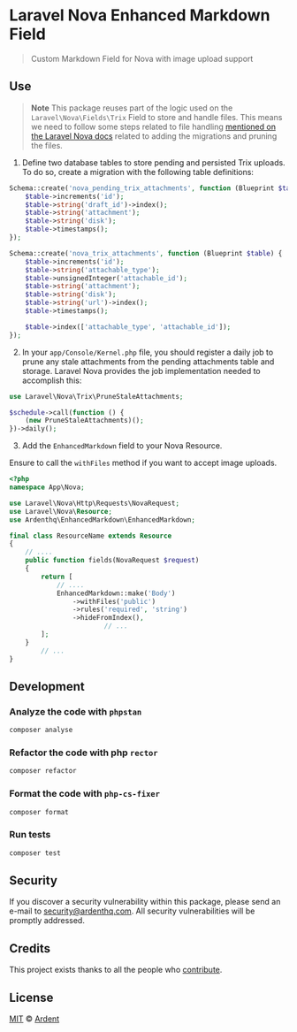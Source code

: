 # Laravel Nova Enhanced Markdown Field

> Custom Markdown Field for Nova with image upload support

## Use

> **Note**
> This package reuses part of the logic used on the `Laravel\Nova\Fields\Trix` Field to store and handle files. This means we need to follow some steps related to file handling [mentioned on the Laravel Nova docs](https://nova.laravel.com/docs/1.0/resources/fields.html#file-uploads) related to adding the migrations and pruning the files.

1. Define two database tables to store pending and persisted Trix uploads. To do so, create a migration with the following table definitions:

```php
Schema::create('nova_pending_trix_attachments', function (Blueprint $table) {
    $table->increments('id');
    $table->string('draft_id')->index();
    $table->string('attachment');
    $table->string('disk');
    $table->timestamps();
});

Schema::create('nova_trix_attachments', function (Blueprint $table) {
    $table->increments('id');
    $table->string('attachable_type');
    $table->unsignedInteger('attachable_id');
    $table->string('attachment');
    $table->string('disk');
    $table->string('url')->index();
    $table->timestamps();

    $table->index(['attachable_type', 'attachable_id']);
});
```

2. In your `app/Console/Kernel.php` file, you should register a daily job to prune any stale attachments from the pending attachments table and storage. Laravel Nova provides the job implementation needed to accomplish this:

```php
use Laravel\Nova\Trix\PruneStaleAttachments;

$schedule->call(function () {
    (new PruneStaleAttachments)();
})->daily();
```

3. Add the `EnhancedMarkdown` field to your Nova Resource.

Ensure to call the `withFiles` method if you want to accept image uploads.

```php
<?php
namespace App\Nova;

use Laravel\Nova\Http\Requests\NovaRequest;
use Laravel\Nova\Resource;
use Ardenthq\EnhancedMarkdown\EnhancedMarkdown;

final class ResourceName extends Resource
{
    // ....
    public function fields(NovaRequest $request)
    {
        return [
            // ....
            EnhancedMarkdown::make('Body')
                ->withFiles('public')
                ->rules('required', 'string')
                ->hideFromIndex(),
						// ...
        ];
    }
		// ...
}
```

## Development

### Analyze the code with `phpstan`

```bash
composer analyse
```

### Refactor the code with php `rector`

```bash
composer refactor
```

### Format the code with `php-cs-fixer`

```bash
composer format
```

### Run tests

```bash
composer test
```

## Security

If you discover a security vulnerability within this package, please send an e-mail to security@ardenthq.com. All security vulnerabilities will be promptly addressed.

## Credits

This project exists thanks to all the people who [contribute](../../contributors).

## License

[MIT](LICENSE) © [Ardent](https://ardenthq.com)
